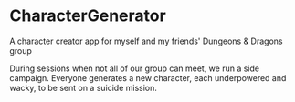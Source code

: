 # CharacterGenerator
A character creator app for myself and my friends' Dungeons &amp; Dragons group

During sessions when not all of our group can meet, we run a side campaign. Everyone generates a new character, each underpowered and wacky, to be sent on a suicide mission.
